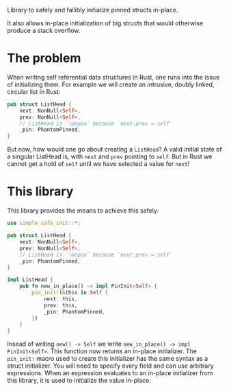Library to safely and fallibly initialize pinned structs in-place.

It also allows in-place initialization of big structs that would otherwise produce a stack overflow.

# The problem 

When writing self referential data structures in Rust, one runs into the issue
of initializing them. For example we will create an intrusive, doubly linked,
circular list in Rust:

```rust
pub struct ListHead {
    next: NonNull<Self>,
    prev: NonNull<Self>,
    // ListHead is `!Unpin` because `next.prev = self`
    _pin: PhantomPinned,
}
```

But now, how would one go about creating a `ListHead`? A valid initial state of
a singular ListHead is, with `next` and `prev` pointing to `self`. But in Rust
we cannot get a hold of `self` until we have selected a value for `next`!

# This library

This library provides the means to achieve this safely:
```rust
use simple_safe_init::*;

pub struct ListHead {
    next: NonNull<Self>,
    prev: NonNull<Self>,
    // ListHead is `!Unpin` because `next.prev = self`
    _pin: PhantomPinned,
}

impl ListHead {
    pub fn new_in_place() -> impl PinInit<Self> {
        pin_init!(&this in Self {
            next: this,
            prev: this,
            _pin: PhantomPinned,
        })
    }
}
```
Insead of writing `new() -> Self` we write `new_in_place() -> impl PinInit<Self>`. This function now
returns an in-place initializer. The `pin_init!` macro used to create this initializer has the same
syntax as a struct initializer. You will need to specify every field and can use arbitrary
expressions. When an expression evaluates to an in-place initializer from this library, it is used
to initialize the value in-place.
